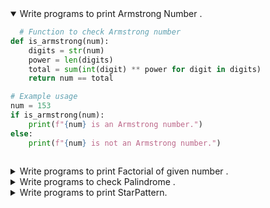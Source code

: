 <details open>
<summary>Write programs to print Armstrong Number .</summary>
<p>

```python
  # Function to check Armstrong number
def is_armstrong(num):
    digits = str(num)
    power = len(digits)
    total = sum(int(digit) ** power for digit in digits)
    return num == total

# Example usage
num = 153
if is_armstrong(num):
    print(f"{num} is an Armstrong number.")
else:
    print(f"{num} is not an Armstrong number.")
 
```

</p>
</details>

<details>
<summary>Write programs to print Factorial of given number .</summary>
<p>

```python

# Function to calculate factorial
def factorial(n):
    result = 1
    for i in range(2, n + 1):
        result *= i
    return result

# Example usage
num = 5
print(f"Factorial of {num} is: {factorial(num)}")

```

</p>
</details>

<details>
<summary>Write programs to check Palindrome .</summary>
<p>

```python
# Function to check if input is a palindrome
def is_palindrome(s):
    s = str(s)  # Convert to string if it's a number
    return s == s[::-1]

# Example usage
value = "madam"
if is_palindrome(value):
    print(f"'{value}' is a palindrome.")
else:
    print(f"'{value}' is not a palindrome.")

```

</p>
</details>

<details>
<summary>Write programs to print StarPattern.</summary>
<p>

```python
rows = 5
for i in range(1, rows + 1):
    print("*" * i)


```

</p>
</details>
